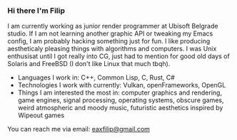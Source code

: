 ### Hi there I'm Filip

I am currently working as junior render programmer at Ubisoft Belgrade studio. If I am not learning another graphic API or tweaking my Emacs config, I am probably hacking something just for fun. I like producing aestheticaly pleasing things with algorithms and computers. I was Unix enthusisat until I got really into CG, just had to mention for good old days of Solaris and FreeBSD (I don't like Linux that much tbqh).

- Languages I work in: C++, Common Lisp, C, Rust, C#
- Technologies I work with currently: Vulkan, openFrameworks, OpenGL
- Things I am interested the most in: computer graphics and rendering, game engines, signal processing, operating systems, obscure games, weird atmospheric and moody music, futuristic aesthetics inspired by Wipeout games

You can reach me via email: eaxfilip@gmail.com
